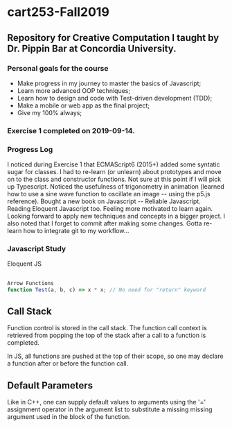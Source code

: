 # cart253-Fall2019

## Repository for Creative Computation I taught by Dr. Pippin Bar at Concordia University.

### Personal goals for the course
- Make progress in my journey to master the basics of Javascript;
- Learn more advanced OOP techniques;
- Learn how to design and code with Test-driven development (TDD);
- Make a mobile or web app as the final project;
- Give my 100% always;

### Exercise 1 completed on 2019-09-14.

### Progress Log 
I noticed during Exercise 1 that ECMAScript6 (2015+) added some syntatic sugar for classes. I had to re-learn (or unlearn) about prototypes and move on to the class and constructor functions. Not sure at this point if I will pick up Typescript. Noticed the usefulness of trigonometry in animation (learned how to use a sine wave function to oscillate an image -- using the p5.js reference).
Bought a new book on Javascript -- Reliable Javascript. Reading Eloquent Javascript too. Feeling more motivated to learn again. Looking forward to apply new techniques and concepts in a bigger project.
I also noted that I forget to commit after making some changes. Gotta re-learn how to integrate git to my workflow...

### Javascript Study
Eloquent JS
##
```javascript
Arrow Functions 
function Test(a, b, c) => x * x; // No need for "return" keyword
```

## Call Stack
Function control is stored in the call stack. The function call context is retrieved from popping the top of the stack after a call to a function is completed.

In JS, all functions are pushed at the top of their scope, so one may declare a function after or before the function call.

## Default Parameters
Like in C++, one can supply default values to arguments using the '=' assignment operator in the argument list to substitute a missing missing argument used in the block of the function.

